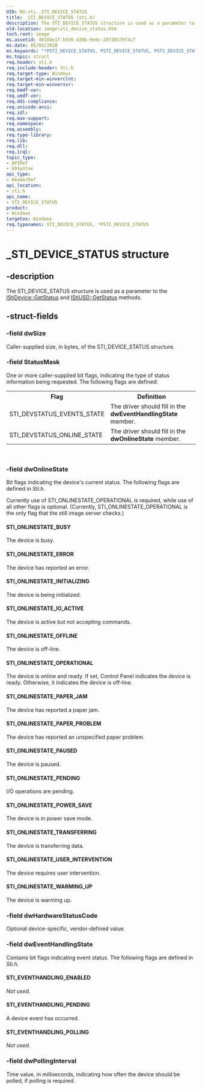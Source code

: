 ```yaml
---
UID: NS:sti._STI_DEVICE_STATUS
title: _STI_DEVICE_STATUS (sti.h)
description: The STI_DEVICE_STATUS structure is used as a parameter to the IStiDevice::GetStatus and IStiUSD::GetStatus methods.
old-location: image\sti_device_status.htm
tech.root: image
ms.assetid: 40104e1f-b936-430b-9e8c-28738579f4c7
ms.date: 05/03/2018
ms.keywords: "*PSTI_DEVICE_STATUS, PSTI_DEVICE_STATUS, PSTI_DEVICE_STATUS structure pointer [Imaging Devices], STI_DEVICE_STATUS, STI_DEVICE_STATUS structure [Imaging Devices], _STI_DEVICE_STATUS, image.sti_device_status, sti/PSTI_DEVICE_STATUS, sti/STI_DEVICE_STATUS, stifnc_9581d5c4-a5c5-4115-8e9e-33f3da4806c6.xml"
ms.topic: struct
req.header: sti.h
req.include-header: Sti.h
req.target-type: Windows
req.target-min-winverclnt: 
req.target-min-winversvr: 
req.kmdf-ver: 
req.umdf-ver: 
req.ddi-compliance: 
req.unicode-ansi: 
req.idl: 
req.max-support: 
req.namespace: 
req.assembly: 
req.type-library: 
req.lib: 
req.dll: 
req.irql: 
topic_type:
- APIRef
- kbSyntax
api_type:
- HeaderDef
api_location:
- sti.h
api_name:
- STI_DEVICE_STATUS
product:
- Windows
targetos: Windows
req.typenames: STI_DEVICE_STATUS, *PSTI_DEVICE_STATUS
---
```


# _STI_DEVICE_STATUS structure


## -description


The STI_DEVICE_STATUS structure is used as a parameter to the <a href="https://msdn.microsoft.com/library/windows/hardware/ff543752">IStiDevice::GetStatus</a> and <a href="https://msdn.microsoft.com/library/windows/hardware/ff543823">IStiUSD::GetStatus</a> methods.


## -struct-fields




### -field dwSize

Caller-supplied size, in bytes, of the STI_DEVICE_STATUS structure.


### -field StatusMask

One or more caller-supplied bit flags, indicating the type of status information being requested. The following flags are defined:

<table>
<tr>
<th>Flag</th>
<th>Definition</th>
</tr>
<tr>
<td>
STI_DEVSTATUS_EVENTS_STATE

</td>
<td>
The driver should fill in the <b>dwEventHandlingState</b> member.

</td>
</tr>
<tr>
<td>
STI_DEVSTATUS_ONLINE_STATE 

</td>
<td>
The driver should fill in the <b>dwOnlineState</b> member.

</td>
</tr>
</table>
 


### -field dwOnlineState

Bit flags indicating the device's current status. The following flags are defined in <i>Sti.h</i>.

Currently use of STI_ONLINESTATE_OPERATIONAL is required, while use of all other flags is optional. (Currently, STI_ONLINESTATE_OPERATIONAL is the only flag that the still image server checks.)





#### STI_ONLINESTATE_BUSY

The device is busy.





#### STI_ONLINESTATE_ERROR

The device has reported an error.





#### STI_ONLINESTATE_INITIALIZING

The device is being initialized.





#### STI_ONLINESTATE_IO_ACTIVE

The device is active but not accepting commands.





#### STI_ONLINESTATE_OFFLINE

The device is off-line.





#### STI_ONLINESTATE_OPERATIONAL

The device is online and ready. If set, Control Panel indicates the device is ready. Otherwise, it indicates the device is off-line.





#### STI_ONLINESTATE_PAPER_JAM

The device has reported a paper jam.





#### STI_ONLINESTATE_PAPER_PROBLEM

The device has reported an unspecified paper problem.





#### STI_ONLINESTATE_PAUSED

The device is paused.





#### STI_ONLINESTATE_PENDING

I/O operations are pending.





#### STI_ONLINESTATE_POWER_SAVE

The device is in power save mode.





#### STI_ONLINESTATE_TRANSFERRING

The device is transferring data.





#### STI_ONLINESTATE_USER_INTERVENTION

The device requires user intervention.





#### STI_ONLINESTATE_WARMING_UP

The device is warming up.


### -field dwHardwareStatusCode

Optional device-specific, vendor-defined value.


### -field dwEventHandlingState

Contains bit flags indicating event status. The following flags are defined in <i>Sti.h</i>.





#### STI_EVENTHANDLING_ENABLED

<i>Not used</i>.





#### STI_EVENTHANDLING_PENDING

A device event has occurred.





#### STI_EVENTHANDLING_POLLING

<i>Not used</i>.


### -field dwPollingInterval

Time value, in milliseconds, indicating how often the device should be polled, if polling is required.

